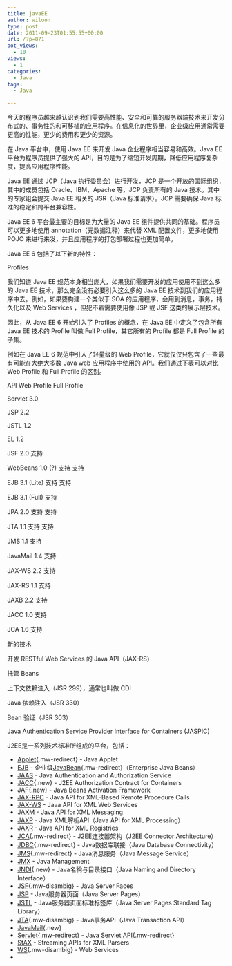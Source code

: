 ```yaml
---
title: javaEE
author: wiloon
type: post
date: 2011-09-23T01:55:55+00:00
url: /?p=871
bot_views:
  - 10
views:
  - 1
categories:
  - Java
tags:
  - Java

---
```

今天的程序员越来越认识到我们需要高性能、安全和可靠的服务器端技术来开发分布式的、事务性的和可移植的应用程序。在信息化的世界里，企业级应用通常需要更高的性能，更少的费用和更少的资源。

在 Java 平台中，使用 Java EE 来开发 Java 企业程序相当容易和高效。Java EE 平台为程序员提供了强大的 API，目的是为了缩短开发周期，降低应用程序复杂度，提高应用程序性能。

Java EE 通过 JCP（Java 执行委员会）进行开发，JCP 是一个开放的国际组织，其中的成员包括 Oracle、IBM、Apache 等，JCP 负责所有的 Java 技术。其中的专家组会提交 Java EE 相关的 JSR（Java 标准请求）。JCP 需要确保 Java 标准的稳定和跨平台兼容性。

Java EE 6 平台最主要的目标是为大量的 Java EE 组件提供共同的基础。程序员可以更多地使用 annotation（元数据注释）来代替 XML 配置文件，更多地使用 POJO 来进行来发，并且应用程序的打包部署过程也更加简单。

Java EE 6 包括了以下新的特性：

Profiles

我们知道 Java EE 规范本身相当庞大，如果我们需要开发的应用使用不到这么多的 Java EE 技术，那么完全没有必要引入这么多的 Java EE 技术到我们的应用程序中去。例如，如果要构建一个类似于 SOA 的应用程序，会用到消息，事务，持久化以及 Web Services ，但犯不着需要使用像 JSP 或 JSF 这类的展示层技术。

因此，从 Java EE 6 开始引入了 Profiles 的概念，在 Java EE 中定义了包含所有 Java EE 技术的 Profile 叫做 Full Profile，其它所有的 Profile 都是 Full Profile 的子集。

例如在 Java EE 6 规范中引入了轻量级的 Web Profile，它就仅仅只包含了一些最有可能在大绝大多数 Java web 应用程序中使用的 API。我们通过下表可以对比 Web Profile 和 Full Profile 的区别。

API Web Profile Full Profile
  
Servlet 3.0
  
JSP 2.2
  
JSTL 1.2
  
EL 1.2
  
JSF 2.0 支持
  
WebBeans 1.0 (?) 支持 支持
  
EJB 3.1 (Lite) 支持 支持
  
EJB 3.1 (Full) 支持
  
JPA 2.0 支持 支持
  
JTA 1.1 支持 支持
  
JMS 1.1 支持
  
JavaMail 1.4 支持
  
JAX-WS 2.2 支持
  
JAX-RS 1.1 支持
  
JAXB 2.2 支持
  
JACC 1.0 支持
  
JCA 1.6 支持
  
新的技术

开发 RESTful Web Services 的 Java API（JAX-RS）
  
托管 Beans
  
上下文依赖注入（JSR 299），通常也叫做 CDI
  
Java 依赖注入（JSR 330）
  
Bean 验证（JSR 303）
  
Java Authentication Service Provider Interface for Containers (JASPIC)


J2EE是一系列技术标准所组成的平台，包括：

  * [Applet][1]{.mw-redirect} - Java Applet
  * [EJB][2] - 企业级[JavaBean][3]{.mw-redirect}（Enterprise Java Beans）
  * [JAAS][4] - Java Authentication and Authorization Service
  * [JACC][5]{.new} - J2EE Authorization Contract for Containers
  * [JAF][6]{.new} - Java Beans Activation Framework
  * [JAX-RPC][7] - Java API for XML-Based Remote Procedure Calls
  * [JAX-WS][8] - Java API for XML Web Services
  * [JAXM][9] - Java API for XML Messaging
  * [JAXP][10] - Java XML解析API（Java API for XML Processing）
  * [JAXR][11] - Java API for XML Registries
  * [JCA][12]{.mw-redirect} - J2EE连接器架构（J2EE Connector Architecture）
  * [JDBC][13]{.mw-redirect} - Java数据库联接（Java Database Connectivity）
  * [JMS][14]{.mw-redirect} - Java消息服务（Java Message Service）
  * [JMX][15] - Java Management
  * [JNDI][16]{.new} - Java名稱与目录接口（Java Naming and Directory Interface）
  * [JSF][17]{.mw-disambig} - Java Server Faces
  * [JSP][18] - Java服务器页面（Java Server Pages）
  * [JSTL][19] - Java服务器页面标准标签库（Java Server Pages Standard Tag Library）
  * [JTA][20]{.mw-disambig} - Java事务API（Java Transaction API）
  * [JavaMail][21]{.new}
  * [Servlet][22]{.mw-redirect} - Java Servlet [API][23]{.mw-redirect}
  * [StAX][24] - Streaming APIs for XML Parsers
  * [WS][25]{.mw-disambig} - Web Services
  *

 [1]: https://zh.wikipedia.org/wiki/Applet "Applet"
 [2]: https://zh.wikipedia.org/wiki/EJB "EJB"
 [3]: https://zh.wikipedia.org/wiki/JavaBean "JavaBean"
 [4]: https://zh.wikipedia.org/wiki/JAAS "JAAS"
 [5]: https://zh.wikipedia.org/w/index.php?title=JACC&action=edit&redlink=1 "JACC（页面不存在）"
 [6]: https://zh.wikipedia.org/w/index.php?title=JAF&action=edit&redlink=1 "JAF（页面不存在）"
 [7]: https://zh.wikipedia.org/wiki/JAX-RPC "JAX-RPC"
 [8]: https://zh.wikipedia.org/wiki/JAX-WS "JAX-WS"
 [9]: https://zh.wikipedia.org/wiki/JAXM "JAXM"
 [10]: https://zh.wikipedia.org/wiki/JAXP "JAXP"
 [11]: https://zh.wikipedia.org/wiki/JAXR "JAXR"
 [12]: https://zh.wikipedia.org/wiki/JCA "JCA"
 [13]: https://zh.wikipedia.org/wiki/JDBC "JDBC"
 [14]: https://zh.wikipedia.org/wiki/JMS "JMS"
 [15]: https://zh.wikipedia.org/wiki/JMX "JMX"
 [16]: https://zh.wikipedia.org/w/index.php?title=JNDI&action=edit&redlink=1 "JNDI（页面不存在）"
 [17]: https://zh.wikipedia.org/wiki/JSF "JSF"
 [18]: https://zh.wikipedia.org/wiki/JSP "JSP"
 [19]: https://zh.wikipedia.org/wiki/JSTL "JSTL"
 [20]: https://zh.wikipedia.org/wiki/JTA "JTA"
 [21]: https://zh.wikipedia.org/w/index.php?title=JavaMail&action=edit&redlink=1 "JavaMail（页面不存在）"
 [22]: https://zh.wikipedia.org/wiki/Servlet "Servlet"
 [23]: https://zh.wikipedia.org/wiki/API "API"
 [24]: https://zh.wikipedia.org/wiki/StAX "StAX"
 [25]: https://zh.wikipedia.org/wiki/WS "WS"